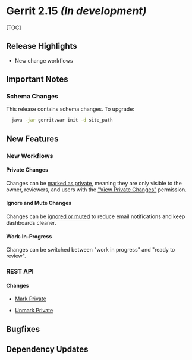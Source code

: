 # Gerrit 2.15 *(In development)*

[TOC]

## Release Highlights

* New change workflows

## Important Notes

### Schema Changes

This release contains schema changes. To upgrade:

``` sh
  java -jar gerrit.war init -d site_path
```

## New Features

### New Workflows

#### Private Changes

Changes can be
[marked as private](http://gerrit-documentation.storage.googleapis.com/Documentation/2.15/intro-user.html#private-changes),
meaning they are only visible to the owner, reviewers, and users with the
["View Private Changes"](http://gerrit-documentation.storage.googleapis.com/Documentation/2.15/access-control.html#category_view_private_changes)
permission.

#### Ignore and Mute Changes

Changes can be
[ignored or muted](http://gerrit-documentation.storage.googleapis.com/Documentation/2.15/intro-user.html#ignore)
to reduce email notifications and keep dashboards cleaner.

#### Work-In-Progress

Changes can be switched between "work in progress" and "ready to review".

### REST API

#### Changes

* [Mark Private](http://gerrit-documentation.storage.googleapis.com/Documentation/2.15/rest-api-changes.html#mark-private)

* [Unmark Private](http://gerrit-documentation.storage.googleapis.com/Documentation/2.15/rest-api-changes.html#unmark-private)

## Bugfixes

## Dependency Updates
